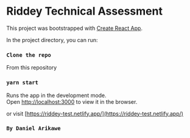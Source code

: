 # Riddey Technical Assessment

This project was bootstrapped with [Create React App](https://github.com/facebook/create-react-app).

In the project directory, you can run:

### `Clone the repo`

From this repository

### `yarn start`

Runs the app in the development mode.\
Open [http://localhost:3000](http://localhost:3000) to view it in the browser.

or visit [https://riddey-test.netlify.app/](https://riddey-test.netlify.app/)

### `By Daniel Arikawe`
